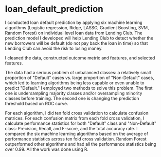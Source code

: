 # loan_default_prediction

I conducted loan default prediction by applying six machine learning algorithms (Logistic regression, Ridge, LASSO, Gradient Boosting, SVM, Random Forest) on individual level loan data from Lending Club.  The prediction model I developed will help Lending Club to detect whether the new borrowers will be default (do not pay back the loan in time) so that Lending Club can avoid the risk to losing money.

I cleaned the data, constructed outcome metric and features, and selected features.

The data had a serious problem of unbalanced classes: a relatively small proportion of "Default" cases vs. large proportion of "Non-Default" cases, which led to learning algorithms being less capable or even unable to predict "Default." I employed two methods to solve this problem. The first one is undersampling majority classes and/or oversampling minority classes before training. The second one is changing the prediction threshold based on ROC curve.

For each algorithm, I did ten fold cross validation to calculate confusion matrices. For each confusion matrix from each fold cross validation, I calculate performance statistics for both "Default" class and "Non-Default" class: Precision, Recall, and F-score, and the total accuracy rate. I compared the six machine learning algorithms based on the average of performance statistics across ten fold cross validation. Random Forest outperformed other algorithms and had all the performance statistics being over 0.99. All the work was done using R.

